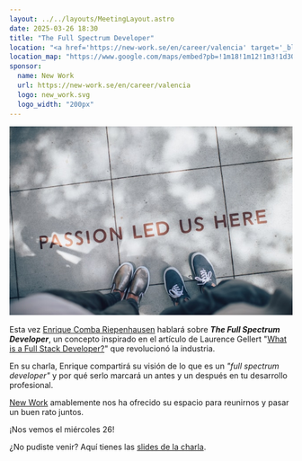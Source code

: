 ```yaml
---
layout: ../../layouts/MeetingLayout.astro
date: 2025-03-26 18:30
title: "The Full Spectrum Developer"
location: "<a href='https://new-work.se/en/career/valencia' target='_blank'>New Work</a> Valencia C/ Pintor Sorolla 11, 46002 Valencia"
location_map: "https://www.google.com/maps/embed?pb=!1m18!1m12!1m3!1d3079.923452783778!2d-0.3755156492814634!3d39.4710579793855!2m3!1f0!2f0!3f0!3m2!1i1024!2i768!4f13.1!3m3!1m2!1s0xd6049140afd6c35%3A0x3a7f3c26bcb251ef!2sXING%20Networking%20Spain%20SL!5e0!3m2!1sen!2ses!4v1573154452694!5m2!1sen!2ses"
sponsor:
  name: New Work
  url: https://new-work.se/en/career/valencia
  logo: new_work.svg
  logo_width: "200px"
---
```

![Full Spectrum Developer](../../images/full-spectrum.jpg)

Esta vez [Enrique Comba Riepenhausen](https://ecomba.pro) hablará sobre **_The Full Spectrum Developer_**,
un concepto inspirado en el artículo de Laurence Gellert "[What is a Full Stack Developer?](https://www.laurencegellert.com/2012/08/what-is-a-full-stack-developer/)" que revolucionó la industria.

En su charla, Enrique compartirá su visión de lo que es un _"full spectrum developer"_ y por qué serlo marcará un antes y un después en tu desarrollo profesional.

[New Work](https://new-work.se/en/career/valencia) amablemente nos ha ofrecido su espacio para reunirnos y pasar un buen rato juntos.

¡Nos vemos el miércoles 26!

¿No pudiste venir? Aquí tienes las [slides de la charla](/assets/TheFullSpectrumDeveloper.pdf).
